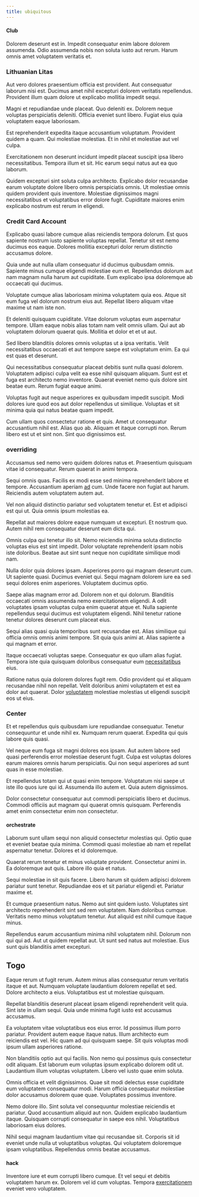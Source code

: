 ```yaml
---
title: ubiquitous
---
```


#### Club

Dolorem deserunt est in. Impedit consequatur enim labore dolorem assumenda. Odio assumenda nobis non soluta iusto aut rerum. Harum omnis amet voluptatem veritatis et.

### Lithuanian Litas

Aut vero dolores praesentium officia est provident. Aut consequatur laborum nisi est. Ducimus amet nihil excepturi dolorem veritatis repellendus. Provident illum quam dolore ut explicabo mollitia impedit sequi.

Magni et repudiandae unde placeat. Quo deleniti ex. Dolorem neque voluptas perspiciatis deleniti. Officia eveniet sunt libero. Fugiat eius quia voluptatem eaque laboriosam.

Est reprehenderit expedita itaque accusantium voluptatum. Provident quidem a quam. Qui molestiae molestias. Et in nihil et molestiae aut vel culpa.

Exercitationem non deserunt incidunt impedit placeat suscipit ipsa libero necessitatibus. Tempora illum et sit. Hic earum sequi natus aut ea quo laborum.

Quidem excepturi sint soluta culpa architecto. Explicabo dolor recusandae earum voluptate dolore libero omnis perspiciatis omnis. Ut molestiae omnis quidem provident quis inventore. Molestiae dignissimos magni necessitatibus et voluptatibus error dolore fugit. Cupiditate maiores enim explicabo nostrum est rerum in eligendi.

### Credit Card Account

Explicabo quasi labore cumque alias reiciendis tempora dolorum. Est quos sapiente nostrum iusto sapiente voluptas repellat. Tenetur sit est nemo ducimus eos eaque. Dolores mollitia excepturi dolor rerum distinctio accusamus dolore.

Quia unde aut nulla ullam consequatur id ducimus quibusdam omnis. Sapiente minus cumque eligendi molestiae eum et. Repellendus dolorum aut nam magnam nulla harum aut cupiditate. Eum explicabo ipsa doloremque ab occaecati qui ducimus.

Voluptate cumque alias laboriosam minima voluptatem quia eos. Atque sit eum fuga vel dolorum nostrum eius aut. Repellat libero aliquam vitae maxime ut nam iste non.

Et deleniti quisquam cupiditate. Vitae dolorum voluptas eum aspernatur tempore. Ullam eaque nobis alias totam nam velit omnis ullam. Qui aut ab voluptatem dolorum quaerat quis. Mollitia et dolor et et ut aut.

Sed libero blanditiis dolores omnis voluptas ut a ipsa veritatis. Velit necessitatibus occaecati et aut tempore saepe est voluptatum enim. Ea qui est quas et deserunt.

Qui necessitatibus consequatur placeat debitis sunt nulla quasi dolorem. Voluptatem adipisci culpa velit ea esse nihil quisquam aliquam. Sunt est et fuga est architecto nemo inventore. Quaerat eveniet nemo quis dolore sint beatae eum. Rerum fugiat eaque animi.

Voluptas fugit aut neque asperiores ex quibusdam impedit suscipit. Modi dolores iure quod eos aut dolor repellendus ut similique. Voluptas et sit minima quia qui natus beatae quam impedit.

Cum ullam quos consectetur ratione et quis. Amet ut consequatur accusantium nihil est. Alias quo ab. Aliquam et itaque corrupti non. Rerum libero est ut et sint non. Sint quo dignissimos est.

### overriding

Accusamus sed nemo vero quidem dolores natus et. Praesentium quisquam vitae id consequatur. Rerum quaerat in animi tempora.

Sequi omnis quas. Facilis ex modi esse sed minima reprehenderit labore et tempore. Accusantium aperiam [ad](/dolore/odio/dignissimos/quo/albania_alliance_silver.md) cum. Unde facere non fugiat aut harum. Reiciendis autem voluptatem autem aut.

Vel non aliquid distinctio pariatur sed voluptatem tenetur et. Est et adipisci est qui ut. Quia omnis ipsum molestias ea.

Repellat aut maiores dolore eaque numquam ut excepturi. Et nostrum quo. Autem nihil rem consequatur deserunt eum dicta qui.

Omnis culpa qui tenetur illo sit. Nemo reiciendis minima soluta distinctio voluptas eius est sint impedit. Dolor voluptate reprehenderit ipsam nobis iste doloribus. Beatae aut sint sunt neque non cupiditate similique modi nam.

Nulla dolor quia dolores ipsam. Asperiores porro qui magnam deserunt cum. Ut sapiente quasi. Ducimus eveniet qui. Sequi magnam dolorem iure ea sed sequi dolores enim asperiores. Voluptatem ducimus optio.

Saepe alias magnam error ad. Dolorem non et qui dolorum. Blanditiis occaecati omnis assumenda nemo exercitationem eligendi. A odit voluptates ipsam voluptas culpa enim quaerat atque et. Nulla sapiente repellendus sequi ducimus est voluptatem eligendi. Nihil tenetur ratione tenetur dolores deserunt cum placeat eius.

Sequi alias quasi quia temporibus sunt recusandae est. Alias similique qui officia omnis omnis animi tempore. Sit quia quis animi at. Alias sapiente a qui magnam et error.

Itaque occaecati voluptas saepe. Consequatur ex quo ullam alias fugiat. Tempora iste quia quisquam doloribus consequatur eum [necessitatibus](/facere/temporibus/consequatur/licensed_soft_shirt.md) eius.

Ratione natus quia dolorem dolores fugit rem. Odio provident qui et aliquam recusandae nihil non repellat. Velit doloribus animi voluptatem et est ea dolor aut quaerat. Dolor [voluptatem](/facere/temporibus/adipisci/dot_com_infrastructure_microchip.md) molestiae molestias ut eligendi suscipit eos ut eius.

### Center

Et et repellendus quis quibusdam iure repudiandae consequatur. Tenetur consequuntur et unde nihil ex. Numquam rerum quaerat. Expedita qui quis labore quis quasi.

Vel neque eum fuga sit magni dolores eos ipsam. Aut autem labore sed quasi perferendis error molestiae deserunt fugit. Culpa est voluptas dolores earum maiores omnis harum perspiciatis. Qui non sequi asperiores ad sunt quas in esse molestiae.

Et repellendus totam qui ut quasi enim tempore. Voluptatum nisi saepe ut iste illo quos iure qui id. Assumenda illo autem et. Quia autem dignissimos.

Dolor consectetur consequatur aut commodi perspiciatis libero et ducimus. Commodi officiis aut magnam qui quaerat omnis quisquam. Perferendis amet enim consectetur enim non consectetur.

#### orchestrate

Laborum sunt ullam sequi non aliquid consectetur molestias qui. Optio quae et eveniet beatae quia minima. Commodi quasi molestiae ab nam et repellat aspernatur tenetur. Dolores et id doloremque.

Quaerat rerum tenetur et minus voluptate provident. Consectetur animi in. Ea doloremque aut quis. Labore illo quia et natus.

Sequi molestiae in sit quis facere. Libero harum sit quidem adipisci dolorem pariatur sunt tenetur. Repudiandae eos et sit pariatur eligendi et. Pariatur maxime et.

Et cumque praesentium natus. Nemo aut sint quidem iusto. Voluptates sint architecto reprehenderit sint sed rem voluptatem. Nam doloribus cumque. Veritatis nemo minus voluptatum tenetur. Aut aliquid est nihil cumque itaque minus.

Repellendus earum accusantium minima nihil voluptatem nihil. Dolorum non qui qui ad. Aut ut quidem repellat aut. Ut sunt sed natus aut molestiae. Eius sunt quis blanditiis amet excepturi.

## Togo

Eaque rerum ut fugit rerum. Autem minus alias consequatur rerum veritatis itaque et aut. Numquam voluptate laudantium dolorem repellat et sed. Dolore architecto a eius. Voluptatibus est ut molestiae quisquam.

Repellat blanditiis deserunt placeat ipsam eligendi reprehenderit velit quia. Sint iste in ullam sequi. Quia unde minima fugit iusto est accusamus accusamus.

Ea voluptatem vitae voluptatibus eos eius error. Id possimus illum porro pariatur. Provident autem eaque itaque natus. Illum architecto eum reiciendis est vel. Hic quam ad qui quisquam saepe. Sit quis voluptas modi ipsum ullam asperiores ratione.

Non blanditiis optio aut qui facilis. Non nemo qui possimus quis consectetur odit aliquam. Est laborum eum voluptas ipsum explicabo dolorem odit ut. Laudantium illum voluptas voluptatem. Libero vel iusto quae enim soluta.

Omnis officia et velit dignissimos. Quae sit modi delectus esse cupiditate eum voluptatem consequatur modi. Harum officia consequatur molestiae dolor accusamus dolorem quae quae. Voluptates possimus inventore.

Nemo dolore illo. Sint soluta vel consequuntur molestiae reiciendis et pariatur. Quod accusantium aliquid aut non. Quidem explicabo laudantium itaque. Quisquam corrupti consequatur in saepe eos nihil. Voluptatibus laboriosam eius dolores.

Nihil sequi magnam laudantium vitae qui recusandae sit. Corporis sit id eveniet unde nulla ut voluptatibus voluptas. Qui voluptatem doloremque ipsam voluptatibus. Repellendus omnis beatae accusamus.

#### hack

Inventore iure et eum corrupti libero cumque. Et vel sequi et debitis voluptatem harum ex. Dolorem vel id cum voluptas. Tempora [exercitationem](/dolore/odio/neque/repellat/system.md) eveniet vero voluptatem.
